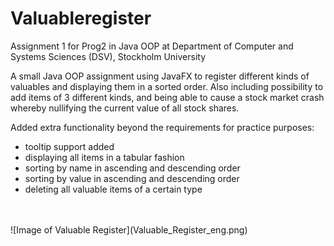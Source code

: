 # Valuableregister
Assignment 1 for Prog2 in Java OOP at Department of Computer and Systems Sciences (DSV), Stockholm University

A small Java OOP assignment using JavaFX to register different kinds of valuables and displaying them in a sorted order. Also including possibility to add items of 3 different kinds, and being able to cause a stock market crash whereby nullifying the current value of all stock shares.

Added extra functionality beyond the requirements for practice purposes:
<ul>
<li>tooltip support added</li>
<li>displaying all items in a tabular fashion</li>
<li>sorting by name in ascending and descending order</li>
<li>sorting by value in ascending and descending order</li>
<li>deleting all valuable items of a certain type</li>
</ul>
</br></br>
![Image of Valuable Register](Valuable_Register_eng.png)
